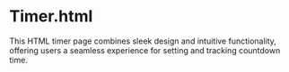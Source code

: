 # Timer.html
This HTML timer page combines sleek design and intuitive functionality, offering users a seamless experience for setting and tracking countdown time.
